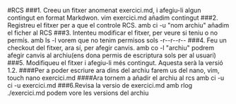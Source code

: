 #RCS
###1. Creeu un fitxer anomenat exercici.md, i afegiu-li algun contingut en format Markdwon.
vim exercici.md
añadim contingut
###2. Registreu el fitxer per a que el controle RCS.
amb ci -u "nom archiu" añadim el ficher al RCS
###3. Intenteu modificar el fitxer, per veure si teniu o no permís.
amb ls -l vorem que no tenim permisos sols -r--r--r--
###4. Feu un checkout del fitxer, ara sí, per afegir canvis.
amb co -l "archiu" podrem afegir canvis al archiu(ens dona permis de escriptura sols per al usuari)
###5. Modifiqueu el fitxer i afegiu-li més contingut. Aquesta serà la versió 1.2.
####Per a poder escriure ara dins del archiu farem us del nano, vim, touch
nano exercici.md 
####Ara tornem a añadir el archiu al rcs amb ci -u
ci -u exercici.md 
###6.Revisa la versio de exercici.md
amb rlog ./exercici.md podem vore les versions del archiu
